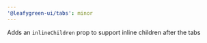 ```yaml
---
'@leafygreen-ui/tabs': minor
---
```


Adds an `inlineChildren` prop to support inline children after the tabs
